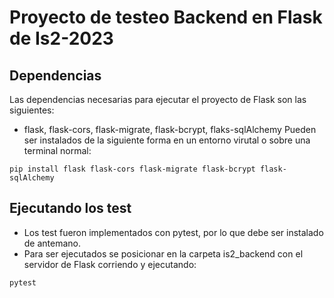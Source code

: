 # Proyecto de testeo Backend en Flask de Is2-2023

## Dependencias
Las dependencias necesarias para ejecutar el proyecto de Flask son las siguientes:
- flask, flask-cors, flask-migrate, flask-bcrypt, flaks-sqlAlchemy
Pueden ser instalados de la siguiente forma en un entorno virutal o sobre una terminal normal:

```
pip install flask flask-cors flask-migrate flask-bcrypt flask-sqlAlchemy
```
## Ejecutando los test
- Los test fueron implementados con pytest, por lo que debe ser instalado de antemano.
- Para ser ejecutados se posicionar en la carpeta is2_backend con el servidor de Flask corriendo
y ejecutando:

```
pytest 
```
